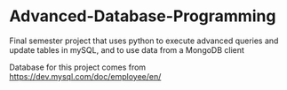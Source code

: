 # Advanced-Database-Programming
Final semester project that uses python to execute advanced queries and update tables in mySQL, and to use data from a MongoDB client 

Database for this project comes from https://dev.mysql.com/doc/employee/en/


